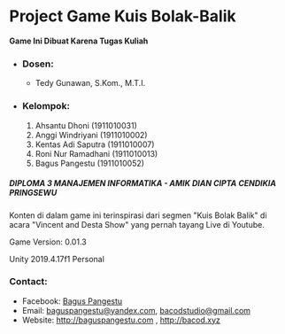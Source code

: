 # Project Game Kuis Bolak-Balik

**Game Ini Dibuat Karena Tugas Kuliah**

- ### Dosen:

  - Tedy Gunawan, S.Kom., M.T.I.

- ### Kelompok:
  1. Ahsantu Dhoni (1911010031)
  2. Anggi Windriyani (1911010002)
  3. Kentas Adi Saputra (1911010007)
  4. Roni Nur Ramadhani (1911010013)
  5. Bagus Pangestu (1911010052)

##### DIPLOMA 3 MANAJEMEN INFORMATIKA - AMIK DIAN CIPTA CENDIKIA PRINGSEWU

Konten di dalam game ini terinspirasi dari segmen "Kuis Bolak Balik" di acara "Vincent and Desta Show" yang pernah tayang Live di Youtube.

Game Version: 0.01.3

Unity 2019.4.17f1 Personal

### Contact:

- Facebook: [Bagus Pangestu](https://fb.com/baguspangestucom)
- Email: baguspangestu@yandex.com, bacodstudio@gmail.com
- Website: http://baguspangestu.com , http://bacod.xyz
